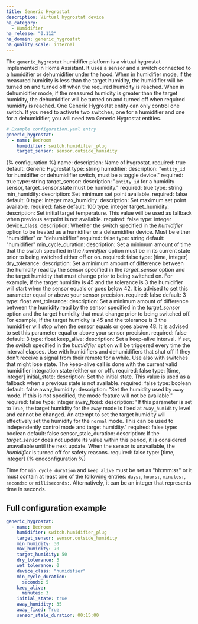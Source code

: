 ```yaml
---
title: Generic Hygrostat
description: Virtual hygrostat device
ha_category:
  - Humidifier
ha_release: "0.112"
ha_domain: generic_hygrostat
ha_quality_scale: internal
---
```


The `generic_hygrostat` humidifier platform is a virtual hygrostat implemented in Home Assistant. It uses a sensor and a switch connected to a humidifier or dehumidifier under the hood. When in humidifier mode, if the measured humidity is less than the target humidity, the humidifier will be turned on and turned off when the required humidity is reached. When in dehumidifier mode, if the measured humidity is greater than the target humidity, the dehumidifier will be turned on and turned off when required humidity is reached. One Generic Hygrostat entity can only control one switch. If you need to activate two switches, one for a humidifier and one for a dehumidifier, you will need two Generic Hygrostat entities.

```yaml
# Example configuration.yaml entry
generic_hygrostat:
  - name: Bedroom
    humidifier: switch.humidifier_plug
    target_sensor: sensor.outside_humidity
```

{% configuration %}
name:
  description: Name of hygrostat.
  required: true
  default: Generic Hygrostat
  type: string
humidifier:
  description: "`entity_id` for humidifier or dehumidifier switch, must be a toggle device."
  required: true
  type: string
target_sensor:
  description: "`entity_id` for a humidity sensor, target_sensor.state must be humidity."
  required: true
  type: string
min_humidity:
  description: Set minimum set point available.
  required: false
  default: 0
  type: integer
max_humidity:
  description: Set maximum set point available.
  required: false
  default: 100
  type: integer
target_humidity:
  description: Set initial target temperature. This value will be used as fallback when previous setpoint is not available.
  required: false
  type: integer
device_class:
  description: Whether the switch specified in the *humidifier* option to be treated as a humidifier or a dehumidifier device. Must be either "humidifier" or "dehumidifier"
  required: false
  type: string
  default: "humidifier"
min_cycle_duration:
  description: Set a minimum amount of time that the switch specified in the *humidifier* option must be in its current state prior to being switched either off or on.
  required: false
  type: [time, integer]
dry_tolerance:
  description: Set a minimum amount of difference between the humidity read by the sensor specified in the *target_sensor* option and the target humidity that must change prior to being switched on. For example, if the target humidity is 45 and the tolerance is 3 the humidifier will start when the sensor equals or goes below 42. It is advised to set this parameter equal or above your sensor precision.
  required: false
  default: 3
  type: float
wet_tolerance:
  description: Set a minimum amount of difference between the humidity read by the sensor specified in the *target_sensor* option and the target humidity that must change prior to being switched off. For example, if the target humidity is 45 and the tolerance is 3 the humidifier will stop when the sensor equals or goes above 48. It is advised to set this parameter equal or above your sensor precision.
  required: false
  default: 3
  type: float
keep_alive:
  description: Set a keep-alive interval. If set, the switch specified in the *humidifier* option will be triggered every time the interval elapses. Use with humidifiers and dehumidifiers that shut off if they don't receive a signal from their remote for a while. Use also with switches that might lose state. The keep-alive call is done with the current valid humidifier integration state (either on or off).
  required: false
  type: [time, integer]
initial_state:
  description: Set the initial state. This value is used as a fallback when a previous state is not available.
  required: false
  type: boolean
  default: false
away_humidity:
  description: "Set the humidity used by `away` mode. If this is not specified, the mode feature will not be available."
  required: false
  type: integer
away_fixed:
  description: "If this parameter is set to `True`, the target humidity for the `away` mode is fixed at `away_humidity` level and cannot be changed. An attempt to set the target humidity will effectively set the humidity for the `normal` mode. This can be used to independently control mode and target humidity."
  required: false
  type: boolean
  default: false
sensor_stale_duration:
  description: If the *target_sensor* does not update its value within this period, it is considered unavailable until the next update. When the sensor is unavailable, the *humidifier* is turned off for safety reasons.
  required: false
  type: [time, integer]
{% endconfiguration %}

Time for `min_cycle_duration` and `keep_alive` must be set as "hh:mm:ss" or it must contain at least one of the following entries: `days:`, `hours:`, `minutes:`, `seconds:` or `milliseconds:`. Alternatively, it can be an integer that represents time in seconds.

## Full configuration example

```yaml
generic_hygrostat:
  - name: Bedroom
    humidifier: switch.humidifier_plug
    target_sensor: sensor.outside_humidity
    min_humidity: 30
    max_humidity: 70
    target_humidity: 50
    dry_tolerance: 3
    wet_tolerance: 0
    device_class: "humidifier"
    min_cycle_duration:
      seconds: 5
    keep_alive:
      minutes: 3
    initial_state: true
    away_humidity: 35
    away_fixed: True
    sensor_stale_duration: 00:15:00
```
